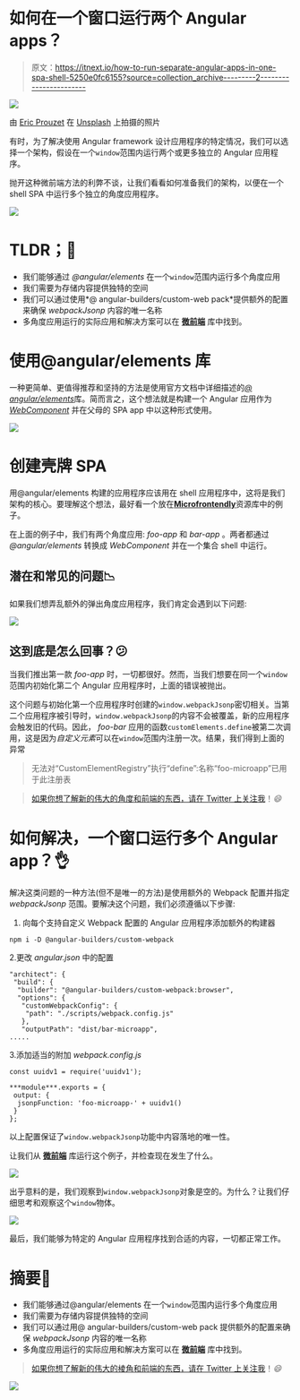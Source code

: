 # 如何在一个窗口运行两个 Angular apps？

> 原文：<https://itnext.io/how-to-run-separate-angular-apps-in-one-spa-shell-5250e0fc6155?source=collection_archive---------2----------------------->

![](img/e262a6b41e50218d784bf47802d370cf.png)

由 [Eric Prouzet](https://unsplash.com/@eprouzet?utm_source=unsplash&utm_medium=referral&utm_content=creditCopyText) 在 [Unsplash](https://unsplash.com/s/photos/multiple?utm_source=unsplash&utm_medium=referral&utm_content=creditCopyText) 上拍摄的照片

有时，为了解决使用 Angular framework 设计应用程序的特定情况，我们可以选择一个架构，假设在一个`window`范围内运行两个或更多独立的 Angular 应用程序。

抛开这种微前端方法的利弊不谈，让我们看看如何准备我们的架构，以便在一个 shell SPA 中运行多个独立的角度应用程序。

![](img/e030c6d02c833f70828d3eef3d5e9b9f.png)

# **TLDR；📕**

*   我们能够通过 *@angular/elements* 在一个`window`范围内运行多个角度应用
*   我们需要为存储内容提供独特的空间
*   我们可以通过使用*@ angular-builders/custom-web pack*提供额外的配置来确保 *webpackJsonp* 内容的唯一名称
*   多角度应用运行的实际应用和解决方案可以在 [**微前端**](https://github.com/marcinmilewicz/microfrontendly) 库中找到。

# 使用@angular/elements 库

一种更简单、更值得推荐和坚持的方法是使用官方文档中详细描述的[*@ angular/elements*](https://angular.io/api/elements)库。简而言之，这个想法就是构建一个 Angular 应用作为 [*WebComponent*](https://www.webcomponents.org/) 并在父母的 SPA app 中以这种形式使用。

![](img/6d2f3e132b2bfa73203ee47c7e49c157.png)

# 创建壳牌 SPA

用@angular/elements 构建的应用程序应该用在 shell 应用程序中，这将是我们架构的核心。要理解这个想法，最好看一个放在[**Microfrontendly**](https://github.com/marcinmilewicz/microfrontendly)资源库中的例子。

在上面的例子中，我们有两个角度应用: *foo-app* 和 *bar-app* 。两者都通过 *@angular/elements* 转换成 *WebComponent* 并在一个集合 shell 中运行。

## 潜在和常见的问题📉

如果我们想弄乱额外的弹出角度应用程序，我们肯定会遇到以下问题:

![](img/008415279e64eb6c5782aad3c23ea1e1.png)

## 这到底是怎么回事？😕

当我们推出第一款 *foo-app* 时，一切都很好。然而，当我们想要在同一个`window`范围内初始化第二个 Angular 应用程序时，上面的错误被抛出。

这个问题与初始化第一个应用程序时创建的`window.webpackJsonp`密切相关。当第二个应用程序被引导时，`window.webpackJsonp`的内容不会被覆盖，新的应用程序会触发旧的代码。因此， *foo-bar* 应用的函数`customElements.define`被第二次调用，这是因为*自定义元素*可以在`window`范围内注册一次。结果，我们得到上面的异常

> 无法对“CustomElementRegistry”执行“define”:名称“foo-microapp”已用于此注册表

> [如果你想了解新的伟大的角度和前端的东西，请在 Twitter 上关注我](https://twitter.com/marcin_milewicz)！*😄*

# 如何解决，一个窗口运行多个 Angular app？👌

解决这类问题的一种方法(但不是唯一的方法)是使用额外的 Webpack 配置并指定 *webpackJsonp* 范围。要解决这个问题，我们必须遵循以下步骤:

1.  向每个支持自定义 Webpack 配置的 Angular 应用程序添加额外的构建器

```
npm i -D @angular-builders/custom-webpack
```

2.更改 *angular.json* 中的配置

```
"architect": {
 "build": {
  "builder": "@angular-builders/custom-webpack:browser",
  "options": {
   "customWebpackConfig": {
    "path": "./scripts/webpack.config.js"
   },
   "outputPath": "dist/bar-microapp",
.....
```

3.添加适当的附加 *webpack.config.js*

```
const uuidv1 = require('uuidv1');

***module***.exports = {
 output: {
  jsonpFunction: 'foo-microapp-' + uuidv1()
 }
};
```

以上配置保证了`window.webpackJsonp`功能中内容落地的唯一性。

让我们从 [**微前端**](https://github.com/marcinmilewicz/microfrontendly) 库运行这个例子，并检查现在发生了什么。

![](img/25183b0ab1db842bac88b86206435786.png)

出乎意料的是，我们观察到`window.webpackJsonp`对象是空的。为什么？让我们仔细思考和观察这个`window`物体。

![](img/a7861d34f9242632fd38279a6185e59e.png)

最后，我们能够为特定的 Angular 应用程序找到合适的内容，一切都正常工作。

# 摘要📗

*   我们能够通过@angular/elements 在一个`window`范围内运行多个角度应用
*   我们需要为存储内容提供独特的空间
*   我们可以通过用@ angular-builders/custom-web pack 提供额外的配置来确保 *webpackJsonp* 内容的唯一名称
*   多角度应用运行的实际应用和解决方案可以在 [**微前端**](https://github.com/marcinmilewicz/microfrontendly) 库中找到。

> [如果你想了解新的伟大的棱角和前端的东西，请在 Twitter 上关注我](https://twitter.com/marcin_milewicz)！*😄*

![](img/e030c6d02c833f70828d3eef3d5e9b9f.png)